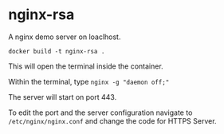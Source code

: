# nginx-rsa
A nginx demo server on loaclhost.

`docker build -t nginx-rsa .`

This will open the terminal inside the container.

Within the terminal, type `nginx -g "daemon off;"`

The server will start on port 443.

To edit the port and the server configuration navigate to `/etc/nginx/nginx.conf` and change the code for HTTPS Server.